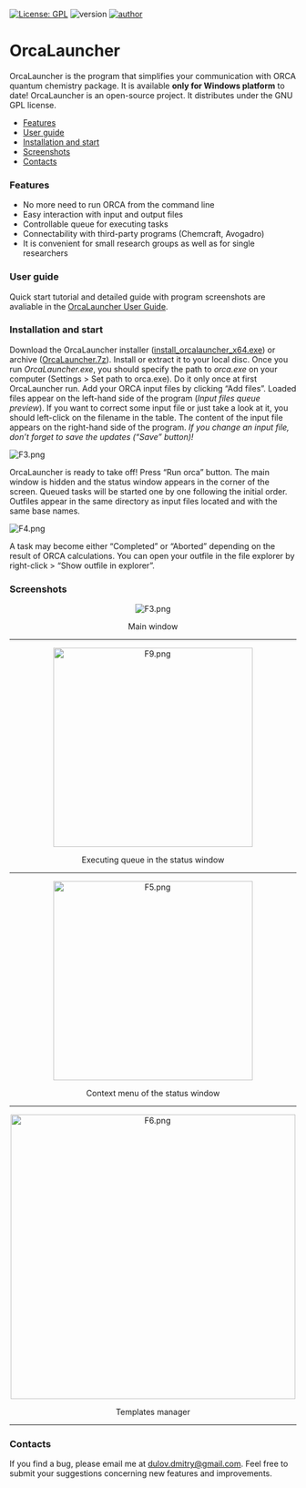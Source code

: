 [![License: GPL](https://img.shields.io/badge/Licence-GNU%20GPL-blue)](https://www.gnu.org/licenses/gpl-3.0.txt)
![version](https://img.shields.io/badge/version-v1.4.0-ff8800)
[![author](https://img.shields.io/badge/Author-Dmitry%20Dulov-brightgreen)](mailto:dulov.dmitry@gmail.com)

# OrcaLauncher

OrcaLauncher is the program that simplifies your communication with ORCA quantum chemistry package. It is available **only for Windows platform** to date!
OrcaLauncher is an open-source project. It distributes under the GNU GPL license.

- [Features](#features)
- [User guide](#userguide)
- [Installation and start](#installation)
- [Screenshots](#screenshots)
- [Contacts](#contacts)

<a id="features"></a>
### Features

- No more need to run ORCA from the command line
- Easy interaction with input and output files
- Controllable queue for executing tasks
- Connectability with third-party programs (Chemcraft, Avogadro)
- It is convenient for small research groups as well as for single researchers

<a id="userguide"></a>
### User guide

Quick start tutorial and detailed guide with program screenshots are avaliable in the <a href="https://drive.google.com/file/d/16z8px4H3UQu0tft2lUO4J_0Up3P_SXG5/view?usp=sharing" target="_blank" rel="noopener noreferrer">OrcaLauncher User Guide</a>.

<a id="installation"></a>
### Installation and start

Download the OrcaLauncher installer ([install_orcalauncher_x64.exe](https://github.com/DulovDmitry/OrcaLauncher/blob/master/install_orcalauncher_x64.exe)) or archive ([OrcaLauncher.7z](https://github.com/DulovDmitry/OrcaLauncher/blob/master/OrcaLauncher.7z)). Install or extract it to your local disc.
Once you run *OrcaLauncher.exe*, you should specify the path to *orca.exe* on your computer (Settings > Set path to orca.exe). Do it only once at first OrcaLauncher run.
Add your ORCA input files by clicking “Add files”. Loaded files appear on the left-hand side of the program (*Input files queue preview*). If you want to correct some input file or just take a look at it, you should left-click on the filename in the table. The content of the input file appears on the right-hand side of the program. *If you change an input file, don’t forget to save the updates (“Save” button)!*

![F3.png](https://i.postimg.cc/R0MhP9Ft/F3.png "OrcaLauncher main window")

OrcaLauncher is ready to take off! Press “Run orca” button. The main window is hidden and the status window appears in the corner of the screen. Queued tasks will be started one by one following the initial order. Outfiles appear in the same directory as input files located and with the same base names.

![F4.png](https://i.postimg.cc/MGdTN4MF/F4.png "Evolution of executing queue")

A task may become either “Completed” or “Aborted” depending on the result of ORCA calculations. You can open your outfile in the file explorer by right-click > “Show outfile in explorer”.

<a id="screenshots"></a>
### Screenshots

<p align="center">
<img src="https://i.postimg.cc/R0MhP9Ft/F3.png" alt="F3.png" />
</p>
<p align="center">
Main window
</p>

***

<p align="center">
<img src="https://i.postimg.cc/nVs4KKNJ/F9.png" alt="F9.png" width="350"/>
</p>
<p align="center">
Executing queue in the status window
</p>

***

<p align="center">
<img src="https://i.postimg.cc/50y0V38N/F5.png" alt="F5.png" width="350"/>
</p>
<p align="center">
Context menu of the status window
</p>

***

<p align="center">
<img src="https://i.postimg.cc/rmHpFr9G/F6.png" alt="F6.png" width="500"/>
</p>
<p align="center">
Templates manager
</p>

***

<a id="contacts"></a>
### Contacts

If you find a bug, please email me at [dulov.dmitry@gmail.com](mailto:dulov.dmitry@gmail.com). Feel free to submit your suggestions concerning new features and improvements.
